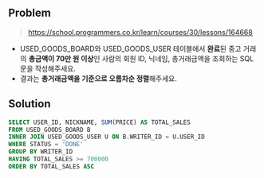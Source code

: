 ## Problem

> https://school.programmers.co.kr/learn/courses/30/lessons/164668
> 
* USED_GOODS_BOARD와 USED_GOODS_USER 테이블에서 **완료**된 중고 거래의 **총금액이 70만 원 이상**인 사람의 회원 ID, 닉네임, 총거래금액을 조회하는 SQL문을 작성해주세요.
* 결과는 **총거래금액을 기준으로 오름차순 정렬**해주세요.



## Solution

```sql
SELECT USER_ID, NICKNAME, SUM(PRICE) AS TOTAL_SALES
FROM USED_GOODS_BOARD B
INNER JOIN USED_GOODS_USER U ON B.WRITER_ID = U.USER_ID
WHERE STATUS = 'DONE'
GROUP BY WRITER_ID
HAVING TOTAL_SALES >= 700000
ORDER BY TOTAL_SALES ASC
```
